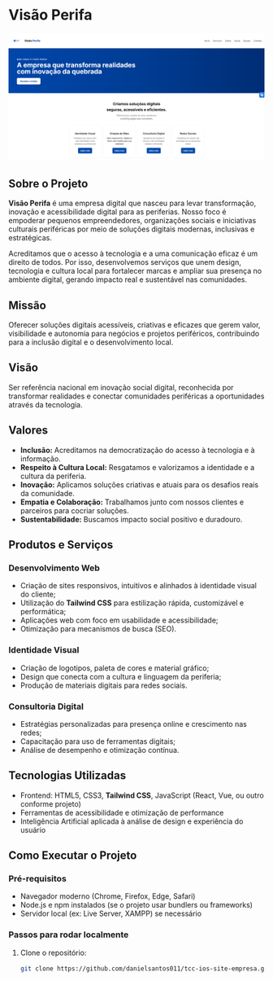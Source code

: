 # Visão Perifa

![Visão Perifa - Print do Site](./assets/image.png)

## Sobre o Projeto

**Visão Perifa** é uma empresa digital que nasceu para levar transformação, inovação e acessibilidade digital para as periferias. Nosso foco é empoderar pequenos empreendedores, organizações sociais e iniciativas culturais periféricas por meio de soluções digitais modernas, inclusivas e estratégicas.

Acreditamos que o acesso à tecnologia e a uma comunicação eficaz é um direito de todos. Por isso, desenvolvemos serviços que unem design, tecnologia e cultura local para fortalecer marcas e ampliar sua presença no ambiente digital, gerando impacto real e sustentável nas comunidades.

## Missão

Oferecer soluções digitais acessíveis, criativas e eficazes que gerem valor, visibilidade e autonomia para negócios e projetos periféricos, contribuindo para a inclusão digital e o desenvolvimento local.

## Visão

Ser referência nacional em inovação social digital, reconhecida por transformar realidades e conectar comunidades periféricas a oportunidades através da tecnologia.

## Valores

- **Inclusão:** Acreditamos na democratização do acesso à tecnologia e à informação.  
- **Respeito à Cultura Local:** Resgatamos e valorizamos a identidade e a cultura da periferia.  
- **Inovação:** Aplicamos soluções criativas e atuais para os desafios reais da comunidade.  
- **Empatia e Colaboração:** Trabalhamos junto com nossos clientes e parceiros para cocriar soluções.  
- **Sustentabilidade:** Buscamos impacto social positivo e duradouro.

## Produtos e Serviços

### Desenvolvimento Web

- Criação de sites responsivos, intuitivos e alinhados à identidade visual do cliente;
- Utilização do **Tailwind CSS** para estilização rápida, customizável e performática;
- Aplicações web com foco em usabilidade e acessibilidade;
- Otimização para mecanismos de busca (SEO).

### Identidade Visual

- Criação de logotipos, paleta de cores e material gráfico;
- Design que conecta com a cultura e linguagem da periferia;
- Produção de materiais digitais para redes sociais.

### Consultoria Digital

- Estratégias personalizadas para presença online e crescimento nas redes;
- Capacitação para uso de ferramentas digitais;
- Análise de desempenho e otimização contínua.

## Tecnologias Utilizadas

- Frontend: HTML5, CSS3, **Tailwind CSS**, JavaScript (React, Vue, ou outro conforme projeto)  
- Ferramentas de acessibilidade e otimização de performance  
- Inteligência Artificial aplicada à análise de design e experiência do usuário  

## Como Executar o Projeto

### Pré-requisitos

- Navegador moderno (Chrome, Firefox, Edge, Safari)  
- Node.js e npm instalados (se o projeto usar bundlers ou frameworks)  
- Servidor local (ex: Live Server, XAMPP) se necessário  

### Passos para rodar localmente

1. Clone o repositório:
   ```bash
   git clone https://github.com/danielsantos011/tcc-ios-site-empresa.git

